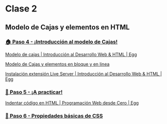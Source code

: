 # Clase 2

## Modelo de Cajas y elementos en HTML

### [🏠 Paso 4 - ¡Introducción al modelo de Cajas!](./🏠%20Paso%204%20-%20¡Introducción%20al%20modelo%20de%20Cajas!.pdf)

[Modelo de cajas | Introducción al Desarrollo Web & HTML | Egg](https://youtu.be/gm04v_aRFKs)

[Modelo de Cajas y elementos en bloque y en linea](./Modelo%20de%20Cajas%20y%20elementos%20en%20bloque%20y%20en%20linea.pdf)

[Instalación extensión Live Server | Introducción al Desarrollo Web & HTML | Egg](https://youtu.be/z3YBKqeSD6k)

### [👣 Paso 5 - ¡A practicar!](./👣%20Paso%205%20-%20¡A%20practicar!.pdf)

[Indentar código en HTML | Programación Web desde Cero | Egg](https://youtu.be/4_LrXhFjDDw)

### [👣 Paso 6 - Propiedades básicas de CSS](./👣%20Paso%206%20-%20Propiedades%20básicas%20de%20CSS.pdf)
